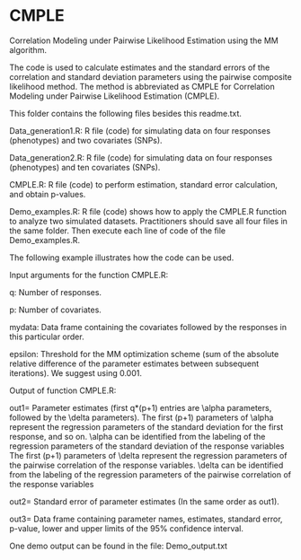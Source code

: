 # CMPLE
Correlation Modeling under Pairwise Likelihood Estimation using the MM algorithm.

The code is used to calculate estimates and the standard errors of the correlation
and standard deviation parameters using the pairwise composite likelihood method.  The method is abbreviated as CMPLE for Correlation Modeling
under Pairwise Likelihood Estimation (CMPLE).


This folder contains the following files besides this readme.txt. 

Data_generation1.R: R file (code) for simulating data on four responses (phenotypes) and two covariates (SNPs).

Data_generation2.R: R file (code) for simulating data on four responses (phenotypes) and ten covariates (SNPs).

CMPLE.R: R file (code) to perform estimation, standard error calculation, and obtain p-values. 

Demo_examples.R: R file (code) shows how to apply the CMPLE.R function to analyze two simulated datasets. Practitioners should save 
all four files in the same folder. Then execute each line of code of the file Demo_examples.R. 

The following example illustrates how the code can be used.

Input arguments for the function CMPLE.R:

q: Number of responses.

p: Number of covariates.

mydata: Data frame containing the covariates followed by the responses in this particular order.

epsilon: Threshold for the MM optimization scheme (sum of the absolute relative difference of the parameter estimates 
between subsequent iterations). We suggest using 0.001.


Output of function CMPLE.R:


out1= Parameter estimates (first q*(p+1) entries are \alpha parameters, followed by the \delta parameters). The first (p+1) parameters of \alpha represent the 
regression parameters of the standard deviation for the first response, and so on. \alpha can be identified from the labeling of the 
regression parameters of the standard deviation of the response variables The first (p+1) parameters of \delta represent the 
regression parameters of the pairwise correlation of the response variables.  \delta can be identified from the labeling of the 
regression parameters of the pairwise correlation of the response variables

out2= Standard error of parameter estimates (In the same order as out1).

out3= Data frame containing parameter names, estimates, standard error, p-value, lower and upper limits of the 95\% confidence interval. 

One demo output can be found in the file: Demo_output.txt

